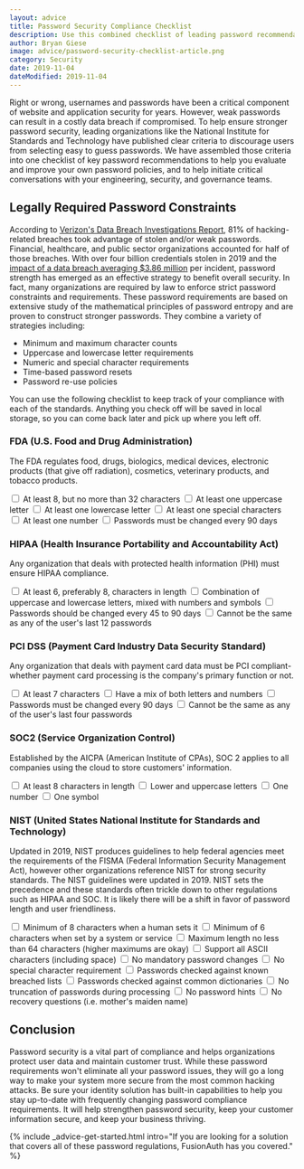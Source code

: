 ```yaml
---
layout: advice
title: Password Security Compliance Checklist
description: Use this combined checklist of leading password recommendations to strengthen your company's password security policy, meet compliance standards, and minimize the risk of data theft.
author: Bryan Giese
image: advice/password-security-checklist-article.png
category: Security
date: 2019-11-04
dateModified: 2019-11-04
---
```


Right or wrong, usernames and passwords have been a critical component of website and application security for years. However, weak passwords can result in a costly data breach if compromised. To help ensure stronger password security, leading organizations like the National Institute for Standards and Technology have published clear criteria to discourage users from selecting easy to guess passwords. We have assembled those criteria into one checklist of key password recommendations to help you evaluate and improve your own password policies, and to help initiate critical conversations with your engineering, security, and governance teams.

## Legally Required Password Constraints

According to [Verizon's Data Breach Investigations Report](https://enterprise.verizon.com/resources/reports/dbir/ "Jump to Verizon's site"), 81% of hacking-related breaches took advantage of stolen and/or weak passwords. Financial, healthcare, and public sector organizations accounted for half of those breaches. With over four billion credentials stolen in 2019 and the [impact of a data breach averaging $3.86 million](https://www.forbes.com/sites/niallmccarthy/2018/07/13/the-average-cost-of-a-data-breach-is-highest-in-the-u-s-infographic/ "Jump to Forbes article") per incident, password strength has emerged as an effective strategy to benefit overall security. In fact, many organizations are required by law to enforce strict password constraints and requirements. These password requirements are based on extensive study of the mathematical principles of password entropy and are proven to construct stronger passwords. They combine a variety of strategies including:

- Minimum and maximum character counts
- Uppercase and lowercase letter requirements
- Numeric and special character requirements
- Time-based password resets
- Password re-use policies

You can use the following checklist to keep track of your compliance with each of the standards. Anything you check off will be saved in local storage, so you can come back later and pick up where you left off.

### FDA (U.S. Food and Drug Administration)

The FDA regulates food, drugs, biologics, medical devices, electronic products (that give off radiation), cosmetics, veterinary products, and tobacco products.

<label class="d-block">
<input type="checkbox" name="1"/> At least 8, but no more than 32 characters
</label>
<label class="d-block">
<input type="checkbox" name="2"/> At least one uppercase letter
</label>
<label class="d-block">
<input type="checkbox" name="3"/> At least one lowercase letter
</label>
<label class="d-block">
<input type="checkbox" name="4"/> At least one special characters
</label>
<label class="d-block">
<input type="checkbox" name="5"/> At least one number
</label>
<label class="d-block">
<input type="checkbox" name="6"/> Passwords must be changed every 90 days
</label>

### HIPAA (Health Insurance Portability and Accountability Act)

Any organization that deals with protected health information (PHI) must ensure HIPAA compliance.

<label class="d-block">
<input type="checkbox" name="7"/> At least 6, preferably 8, characters in length
</label>
<label class="d-block">
<input type="checkbox" name="8"/> Combination of uppercase and lowercase letters, mixed with numbers and symbols
</label>
<label class="d-block">
<input type="checkbox" name="9"/> Passwords should be changed every 45 to 90 days
</label>
<label class="d-block">
<input type="checkbox" name="10"/> Cannot be the same as any of the user's last 12 passwords
</label>

### PCI DSS (Payment Card Industry Data Security Standard)

Any organization that deals with payment card data must be PCI compliant-whether payment card processing is the company's primary function or not.

<label class="d-block">
<input type="checkbox" name="11"/> At least 7 characters
</label>
<label class="d-block">
<input type="checkbox" name="12"/> Have a mix of both letters and numbers
</label>
<label class="d-block">
<input type="checkbox" name="13"/> Passwords must be changed every 90 days
</label>
<label class="d-block">
<input type="checkbox" name="14"/> Cannot be the same as any of the user's last four passwords
</label>

### SOC2 (Service Organization Control)

Established by the AICPA (American Institute of CPAs), SOC 2 applies to all companies using the cloud to store customers' information.

<label class="d-block">
<input type="checkbox" name="15"/> At least 8 characters in length
</label>
<label class="d-block">
<input type="checkbox" name="16"/> Lower and uppercase letters
</label>
<label class="d-block">
<input type="checkbox" name="17"/> One number
</label>
<label class="d-block">
<input type="checkbox" name="18"/> One symbol
</label>

### NIST (United States National Institute for Standards and Technology)

Updated in 2019, NIST produces guidelines to help federal agencies meet the requirements of the FISMA (Federal Information Security Management Act), however other organizations reference NIST for strong security standards. The NIST guidelines were updated in 2019. NIST sets the precedence and these standards often trickle down to other regulations such as HIPAA and SOC. It is likely there will be a shift in favor of password length and user friendliness.

<label class="d-block">
<input type="checkbox" name="19"/> Minimum of 8 characters when a human sets it
</label>
<label class="d-block">
<input type="checkbox" name="20"/> Minimum of 6 characters when set by a system or service
</label>
<label class="d-block">
<input type="checkbox" name="21"/> Maximum length no less than 64 characters (higher maximums are okay) 
</label>
<label class="d-block">
<input type="checkbox" name="22"/> Support all ASCII characters (including space)
</label>
<label class="d-block">
<input type="checkbox" name="23"/> No mandatory password changes
</label>
<label class="d-block">
<input type="checkbox" name="24"/> No special character requirement
</label>
<label class="d-block">
<input type="checkbox" name="25"/> Passwords checked against known breached lists
</label>
<label class="d-block">
<input type="checkbox" name="26"/> Passwords checked against common dictionaries
</label>
<label class="d-block">
<input type="checkbox" name="27"/> No truncation of passwords during processing
</label>
<label class="d-block">
<input type="checkbox" name="28"/> No password hints
</label>
<label class="d-block">
<input type="checkbox" name="28"/> No recovery questions (i.e. mother's maiden name)
</label>

## Conclusion

Password security is a vital part of compliance and helps organizations protect user data and maintain customer trust. While these password requirements won't eliminate all your password issues, they will go a long way to make your system more secure from the most common hacking attacks. Be sure your identity solution has built-in capabilities to help you stay up-to-date with frequently changing password compliance requirements. It will help strengthen password security, keep your customer information secure, and keep your business thriving.

{% include _advice-get-started.html intro="If you are looking for a solution that covers all of these password regulations, FusionAuth has you covered." %}

<script type="text/javascript">
Prime.Document.onReady(function() {
  Prime.Document.query('input[type=checkbox]').each(function(e) {
    var value = Prime.Storage.getLocalObject('fusionAuthPasswordChecklist' + e.getAttribute('name'));
    if (value) {
      e.setChecked(value);
    }
    
    e.addEventListener('change', function(event) {
      var element = new Prime.Document.Element(event.currentTarget);
      Prime.Storage.setLocalObject('fusionAuthPasswordChecklist' + element.getAttribute('name'), element.isChecked());
    });
  });
});
</script>
